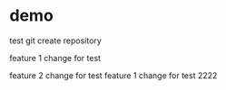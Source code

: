 # demo
test git create repository


feature 1 change for test


feature 2 change for test
feature 1 change for test 2222
